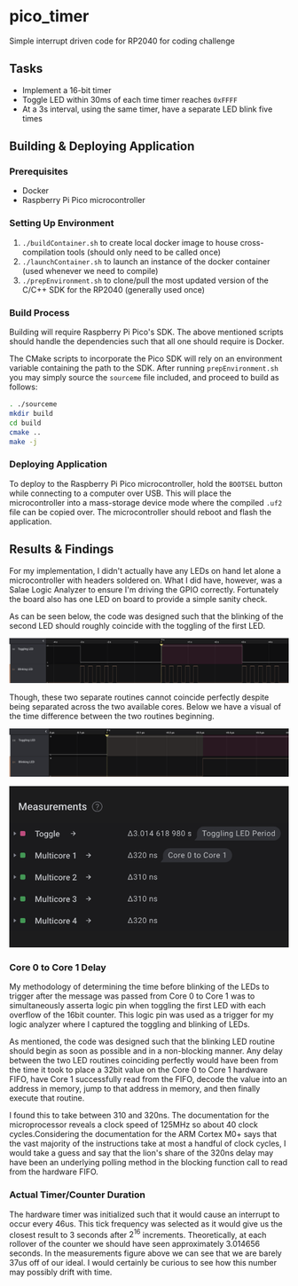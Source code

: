 # pico_timer
Simple interrupt driven code for RP2040 for coding challenge

## Tasks
* Implement a 16-bit timer
* Toggle LED within 30ms of each time timer reaches `0xFFFF`
* At a 3s interval, using the same timer, have a separate LED blink five times

## Building & Deploying Application

### Prerequisites
* Docker
* Raspberry Pi Pico microcontroller

### Setting Up Environment
1. `./buildContainer.sh` to create local docker image to house cross-compilation tools (should only need to be called once)
2. `./launchContainer.sh` to launch an instance of the docker container (used whenever we need to compile)
3. `./prepEnvironment.sh` to clone/pull the most updated version of the C/C++ SDK for the RP2040 (generally used once)


### Build Process
Building will require Raspberry Pi Pico's SDK. The above mentioned scripts should handle the dependencies such that all one should require is Docker.

The CMake scripts to incorporate the Pico SDK will rely on an environment variable containing the path to the SDK. After running `prepEnvironment.sh` you may simply source the `sourceme` file included, and proceed to build as follows:

```sh
. ./sourceme
mkdir build
cd build
cmake ..
make -j
```

### Deploying Application

To deploy to the Raspberry Pi Pico microcontroller, hold the `BOOTSEL` button while connecting to 
a computer over USB. This will place the microcontroller into a mass-storage device mode where the 
compiled `.uf2` file can be copied over. The microcontroller should reboot and flash the application.

## Results & Findings

For my implementation, I didn't actually have any LEDs on hand let alone a microcontroller with headers soldered on. What I did have, however, was a Salae Logic Analyzer to ensure I'm driving the GPIO correctly. Fortunately the board also has one LED on board to provide a simple sanity check.

As can be seen below, the code was designed such that the blinking of the second LED should roughly coincide with the toggling of the first LED.

![](images/toggling_vs_blinking.png)

Though, these two separate routines cannot coincide perfectly despite being separated across the two available cores. Below we have a visual of the time difference between the two routines beginning.

![](images/core0_to_core1.png)

![](images/measurements.png)

### Core 0 to Core 1 Delay

My methodology of determining the time before blinking of the LEDs to trigger after the message was passed from Core 0 to Core 1 was to simultaneously asserta logic pin when toggling the first LED with each overflow of the 16bit counter. This logic pin was used as a trigger for my logic analyzer where I captured the toggling and blinking of LEDs.

As mentioned, the code was designed such that the blinking LED routine should begin as soon as possible and in a non-blocking manner. Any delay between the two LED routines coinciding perfectly would have been from the time it took to place a 32bit value on the Core 0 to Core 1 hardware FIFO, have Core 1 successfully read from the FIFO, decode the value into an address in memory, jump to that address in memory, and then finally execute that routine.

I found this to take between 310 and 320ns. The documentation for the microprocessor reveals a clock speed of 125MHz so about 40 clock cycles.Considering the documentation for the ARM Cortex M0+ says that the vast majority of the instructions take at most a handful of clock cycles, I would take a guess and say that the lion's share of the 320ns delay may have been an underlying polling method in the blocking function call to read from the hardware FIFO.

### Actual Timer/Counter Duration

The hardware timer was initialized such that it would cause an interrupt to occur every 46us. This tick frequency was selected as it would give us the closest result to 3 seconds after $2^{16}$ increments. Theoretically, at each rollover of the counter we should have seen approximately 3.014656 seconds. In the measurements figure above we can see that we are barely 37us off of our ideal. I would certainly be curious to see how this number may possibly drift with time.
